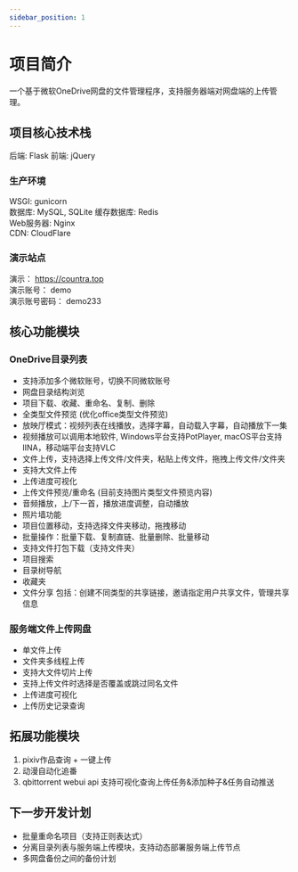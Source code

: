 ```yaml
---
sidebar_position: 1
---
```


# 项目简介

一个基于微软OneDrive网盘的文件管理程序，支持服务器端对网盘端的上传管理。

## 项目核心技术栈

后端: Flask 前端: jQuery

### 生产环境
WSGI: gunicorn  
数据库: MySQL, SQLite 缓存数据库: Redis  
Web服务器: Nginx  
CDN: CloudFlare

### 演示站点
演示： https://countra.top  
演示账号： demo  
演示账号密码： demo233

## 核心功能模块

### OneDrive目录列表

* 支持添加多个微软账号，切换不同微软账号
* 网盘目录结构浏览
* 项目下载、收藏、重命名、复制、删除
* 全类型文件预览 (优化office类型文件预览)
* 放映厅模式：视频列表在线播放，选择字幕，自动载入字幕，自动播放下一集
* 视频播放可以调用本地软件, Windows平台支持PotPlayer, macOS平台支持IINA，移动端平台支持VLC
* 文件上传，支持选择上传文件/文件夹，粘贴上传文件，拖拽上传文件/文件夹
* 支持大文件上传
* 上传进度可视化
* 上传文件预览/重命名 (目前支持图片类型文件预览内容)
* 音频播放，上/下一首，播放进度调整，自动播放
* 照片墙功能
* 项目位置移动，支持选择文件夹移动，拖拽移动
* 批量操作：批量下载、复制直链、批量删除、批量移动
* 支持文件打包下载（支持文件夹）
* 项目搜索
* 目录树导航
* 收藏夹
* 文件分享 包括：创建不同类型的共享链接，邀请指定用户共享文件，管理共享信息

### 服务端文件上传网盘

* 单文件上传
* 文件夹多线程上传
* 支持大文件切片上传
* 支持上传文件时选择是否覆盖或跳过同名文件
* 上传进度可视化
* 上传历史记录查询

## 拓展功能模块

1. pixiv作品查询 + 一键上传
2. 动漫自动化追番
3. qbittorrent webui api 支持可视化查询上传任务&添加种子&任务自动推送

## 下一步开发计划

* 批量重命名项目（支持正则表达式）
* 分离目录列表与服务端上传模块，支持动态部署服务端上传节点
* 多网盘备份之间的备份计划
